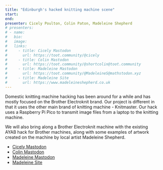 ```yaml
---
title: "Edinburgh's hacked knitting machine scene"
start:
end:
presenter: Cicely Poulton, Colin Paton, Madeleine Shepherd
# presenters:
# - name:
#   bio:
#   image:
#   links:
#     - title: Cicely Mastodon
#       url: https://toot.community/@cicely
#     - title: Colin Mastodon
#       url: https://toot.community/@shortcolin@toot.community
#     - title: Madeleine Mastodon
#       url: https://toot.community/@MadeleineS@mathstodon.xyz
#     - title: Madeleine Site
#       url: https://www.madeleineshepherd.co.uk
---
```

Domestic knitting machine hacking has been around for a while and has mostly focused on the Brother Electroknit brand. Our project is different in that it uses the other main brand of knitting machine - Knitmaster. Our hack uses a Raspberry Pi Pico to transmit image files from a laptop to the knitting machine.

We will also bring along a Brother Electroknit machine with the existing AYAB hack for Brother machines, along with some examples of artwork created on the machine by local artist Madeleine Shepherd.


-   [Cicely Mastodon](https://toot.community/@cicely)
-   [Colin Mastodon](https://toot.community/@shortcolin@toot.community)
-   [Madeleine Mastodon](https://toot.community/@MadeleineS@mathstodon.xyz)
-   [Madeleine Site](https://www.madeleineshepherd.co.uk)
